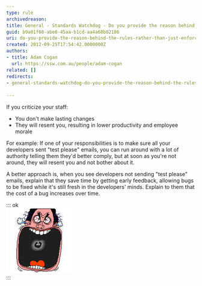 ```yaml
---
type: rule
archivedreason: 
title: General - Standards Watchdog - Do you provide the reason behind the rules rather than just enforce them?
guid: b9a01f68-abe6-45aa-b1cd-aa4a68b02186
uri: do-you-provide-the-reason-behind-the-rules-rather-than-just-enforce-them
created: 2012-09-25T17:54:42.0000000Z
authors:
- title: Adam Cogan
  url: https://ssw.com.au/people/adam-cogan
related: []
redirects:
- general-standards-watchdog-do-you-provide-the-reason-behind-the-rules-rather-than-just-enforce-them

---
```


If you criticize your staff:

* You don't make lasting changes
* They will resent you, resulting in lower productivity and employee morale


<!--endintro-->

For example: If one of your responsibilities is to make sure all your developers sent "test please" emails, you can run around with a lot of authority telling them they'd better comply, but at soon as you're not around, they will resent you and not bother about it.

A better approach is, when you see developers not sending "test please" emails, explain that they save time by getting early feedback, allowing bugs to be fixed while it's still fresh in the developers' minds. Explain to them that the cost of a bug increases over time.



::: ok  
![Figure: "The floggings will continue until morale improves"](DontCriticize.jpg)  
:::
